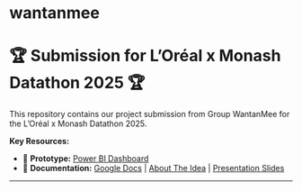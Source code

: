 # wantanmee
# 🏆 Submission for L’Oréal x Monash Datathon 2025 🏆

This repository contains our project submission from Group WantanMee for the L’Oréal x Monash Datathon 2025.

**Key Resources:**

*   🎨 **Prototype:** [Power BI Dashboard](https://app.powerbi.com/view?r=eyJrIjoiMGJkMDMzY2QtZjgyNy00Yjc5LWEzOGEtNTZjNTcyNTZiNmIyIiwidCI6IjBmZWQwM2EzLTQwMmQtNDYzMy1hOGNkLThiMzA4ODIyMjUzZSIsImMiOjEwfQ%3D%3D)
*   📄 **Documentation:** [Google Docs]([https://docs.google.com/document/d/1mhMB6jfrt9OWpvGafP0qIJ3PaWjJl8cj9_oNQASEMHc/edit?usp=sharing) | [About The Idea](./docs/ABOUT_THE_IDEA.md](https://cloudmails-my.sharepoint.com/:w:/g/personal/tp068221_mail_apu_edu_my/EbsIeTS0YL5LrnwjlGSye_YBM_l6irO-n1yPzv8l6rI8jQ?e=7RUqqa)) | [Presentation Slides](https://www.canva.com/design/DAGyxJ0gyvQ/09DuPt_j-aIwdzPWBtz_PQ/edit)

---
